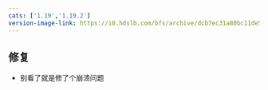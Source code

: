 ```yaml
---
cats: ['1.19','1.19.2']
version-image-link: https://i0.hdslb.com/bfs/archive/dcb7ec31a80bc11de56c09643fe4b003b97e58a7.jpg
---
```

## 修复
* 别看了就是修了个崩溃问题
